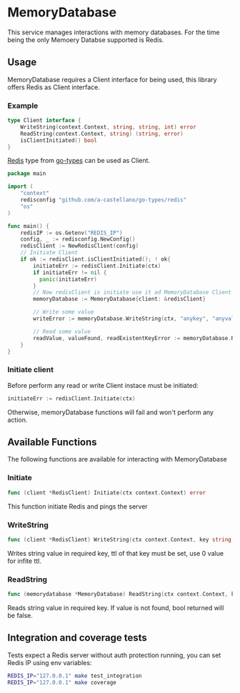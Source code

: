 # MemoryDatabase

This service manages interactions with memory databases.
For the time being the only Memoery Databse supported is Redis.

## Usage

MemoryDatabase requires a Client interface for being used, this library offers Redis as Client interface.

### Example

```go
type Client interface {
	WriteString(context.Context, string, string, int) error
	ReadString(context.Context, string) (string, error)
	isClientInitiated() bool
}
```

[Redis](https://git.windmaker.net/a-castellano/go-types/-/tree/master/redis) type from [go-types](https://git.windmaker.net/a-castellano/go-types/) can be used as Client.

```go
package main

import (
	"context"
	redisconfig "github.com/a-castellano/go-types/redis"
	"os"
)

func main() {
	redisIP := os.Getenv("REDIS_IP")
	config, _ := redisconfig.NewConfig()
	redisClient := NewRedisClient(config)
	// Initiate Client
	if ok := redisClient.isClientInitiated(); ! ok{
		initiateErr := redisClient.Initiate(ctx)
		if initiateErr != nil {
		  panic(initiateErr)
		}
		// Now redisClient is initiate use it ad MemoryDatabase Client
		memoryDatabase := MemoryDatabase{client: &redisClient}

		// Write some value
		writeError := memoryDatabase.WriteString(ctx, "anykey", "anyvalue", 0)

		// Read some value
		readValue, valueFound, readExistentKeyError := memoryDatabase.ReadString(ctx, "anykey")
	}
}
```

### Initiate client

Before perform any read or write Client instace must be initiated:
```go
initiateErr := redisClient.Initiate(ctx)
```

Otherwise, memoryDatabase functions will fail and won't perform any action.

## Available Functions

The following functions are available for interacting with MemoryDatabase

### Initiate
```go
func (client *RedisClient) Initiate(ctx context.Context) error
```

This function initiate Redis and pings the server

### WriteString
```go
func (client *RedisClient) WriteString(ctx context.Context, key string, value string, ttl int) error
```

Writes string value in required key, ttl of that key must be set, use 0 value for infite ttl.

### ReadString
```go
func (memorydatabase *MemoryDatabase) ReadString(ctx context.Context, key string) (string, bool, error)
```

Reads string value in required key. If value is not found, bool returned will be false.

## Integration and coverage tests

Tests expect a Redis server without auth protection running, you can set Redis IP using env variables:
```bash
REDIS_IP="127.0.0.1" make test_integration
REDIS_IP="127.0.0.1" make coverage
```
